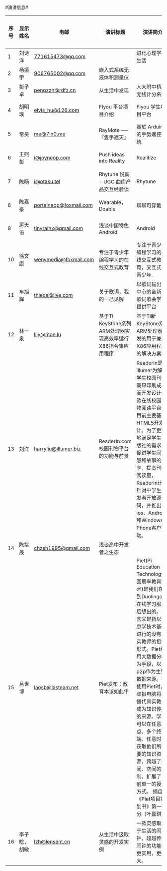 #演讲信息#


|序号|显示姓名|电邮|演讲标题|演讲简介|初步试讲|演讲状态|演讲时长|场次安排|
|----|------|----|-----|-----|-------|---|---|----|
|1|刘诗洋|771615473@qq.com|  |进化心理学与生活||提交||
|2|杨振宇|906765002@qq.com|嵌入式系统无液体积测量仪|||提交||
|3|彭子卓|pengzzh@rdfz.cn|从生活中发现|人大附中桥牌无线计分系统||提交||
|4|胡明璞|elvis_hu@126.com|Flyou 平台项目介绍|Flyou 学生项目平台|通过|试讲1|14min|
|5|常昊|me@7in0.me|RayMote ──『隻手遮天』|基於 Arduino 的手勢遙控系統||提交||
|6|王熙彭|i@joyneop.com|Push ideas into Reality|Realitize|通过|试讲2|7min|
|7|陈旸|i@otaku.tel|Rhytune 悦调 - UGC 曲库产品交互经验谈|Rhytune||提交||
|8|陈嘉豪|portalneop@foxmail.com|Wearable，Doable|聊聊可穿戴|通过|试讲1|7min|
|9|房天语|tinyrainx@gmail.com|浅谈中国特色 Android|Android|通过|试讲1||
|10|徐文康|wenymedia@foxmail.com|专注于青少年编程学习的在线交互式教育|专注于青少年编程学习的在线交互式教育，交互式，青少年.||提交
|11|车旭辉|thiece@live.com|关于歌词，我的一己见解|以歌词输出为中心的全新的歌词歌曲学习提供平台||提交
|12|林一泉|lily@moe.lu|基于Ti KeyStone系列ARM处理器实现高效率运行X86指令集应用程序|基于Ti新KeyStone系列ARM处理器开发的用于兼容X86应用程序的解决方案||提交
|13|刘洋|harryliu@illumer.biz|ReaderIn.com校园刊物平台的功能与前景|ReaderIn是illumer为解决学生校园刊物高昂印刷成本而开发设计一款在线校园刊物阅读平台，目前主要基于HTML5开发设计。为了更好地满足学生出版社的需求，促进学生间智慧和故事的分享，提高刊物阅读量，ReaderIn计划针对中学生开发者开放源代码，并推出ios、Android和Windows Phone客户端。||提交|
|14|陈紫晟|chzsh1995@gmail.com|浅谈高中开发者之生态|||取消
|15|吕世博|laosb@lasteam.net|Piet发布：教育本该如此牛|Piet(Pi Education Technology，圆周率教育技术)是我们在看到Duolingo等在线学习服务后想出的。其含义是指以信息学技术基础进行的没有真实教师的授课形式。Piet利用大数据分析为手段，以p2p作为主要数据来源。在使用Piet时，虚拟电脑将会替代真实教师成为知识传播的来源。学生可以在任意地点、多个终端、任意时间获取他们所需要的知识资源，跨越了时间、空间的限制，扩展了目前单一的授课方式。 摘自《Piet项目策划书》第一部分（叶嘉琪）||提交|
|16|李子晗，胡敏|lzh@lensent.cn|从生活中汲取灵感的开发实例|一款灵感取自于生活的闹钟，超越传统闹钟的功能，更实用，更强大。|退回|试讲2|